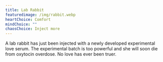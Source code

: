```yaml
---
title: Lab Rabbit
featuredimage: /img/rabbit.webp
heartChoice: Comfort
mindChoice: ""
chaosChoice: Inject more
---
```

A lab rabbit has just been injected with a newly developed experimental love serum.  The experimental batch is too powerful and she will soon die from oxytocin overdose.  No love has ever been truer.